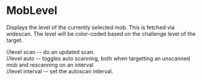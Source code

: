 # MobLevel

Displays the level of the currently selected mob. This is fetched via widescan. The level will be color-coded based on the challenge level of the target.

//level scan -- do an updated scan.  
//level auto -- toggles auto scanning, both when targetting an unscanned mob and rescanning on an interval  
//level interval <seconds> -- set the autoscan interval.  